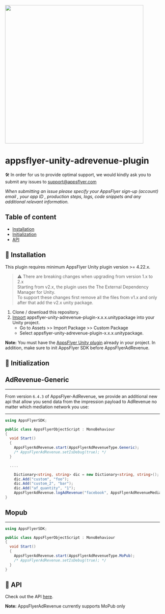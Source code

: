 <img src="https://www.appsflyer.com/wp-content/uploads/2016/11/logo-1.svg"  width="450">

# appsflyer-unity-adrevenue-plugin

🛠 In order for us to provide optimal support, we would kindly ask you to submit any issues to support@appsflyer.com

*When submitting an issue please specify your AppsFlyer sign-up (account) email , your app ID , production steps, logs, code snippets and any additional relevant information.*

## Table of content

- [Installation](#installation)
- [Initialization](#init-sdk)
- [API](#api) 

## <a id="installation"> 📲 Installation
   
   This plugin requires minimum AppsFlyer Unity plugin version >= 4.22.x.

> ⚠️ There are breaking changes when upgrading from version 1.x to 2.x <br> Starting from v2.x, the plugin uses the The External Dependency Manager for Unity. <br> To support these changes first remove all the files from v1.x and only after that add the v2.x unity package.

1. Clone / download this repository.
2. [Import](https://docs.unity3d.com/Manual/AssetPackages.html) appsflyer-unity-adrevenue-plugin-x.x.x.unitypackage  into your Unity project.
    * Go to Assets >> Import Package >> Custom Package
    * Select appsflyer-unity-adrevenue-plugin-x.x.x.unitypackage.

**Note:** You must have the [AppsFlyer Unity plugin](https://github.com/AppsFlyerSDK/appsflyer-unity-plugin) already in your project. In addition, make sure to init AppsFlyer SDK before AppsFlyerAdRevenue.

## <a id="init-sdk"> 🚀 Initialization

## AdRevenue-Generic
---
From version `6.4.3` of AppsFlyer-AdRevenue, we provide an additional new api that allow you send data from the impression payload to AdRevenue no matter which mediation network you use:

---
```c#
using AppsFlyerSDK;

public class AppsFlyerObjectScript : MonoBehaviour
{
  void Start()
  {
  	AppsFlyerAdRevenue.start(AppsFlyerAdRevenueType.Generic);
  	/* AppsFlyerAdRevenue.setIsDebug(true); */
  }

  ....

    Dictionary<string, string> dic = new Dictionary<string, string>();
    dic.Add("custom", "foo");
    dic.Add("custom_2", "bar");
    dic.Add("af_quantity", "1");
    AppsFlyerAdRevenue.logAdRevenue("facebook", AppsFlyerAdRevenueMediationNetworkType.AppsFlyerAdRevenueMediationNetworkTypeMoPub, 0.026, "USD", dic);
}
```
   
## Mopub
---
```c#
using AppsFlyerSDK;

public class AppsFlyerObjectScript : MonoBehaviour
{
  void Start()
  {
  	AppsFlyerAdRevenue.start(AppsFlyerAdRevenueType.MoPub);
  	/* AppsFlyerAdRevenue.setIsDebug(true); */
  }
}
```

## <a id="api"> 📑 API
  Check out the API [here](/docs/api.md).


**Note:** AppsFlyerAdRevenue currently supports MoPub only
